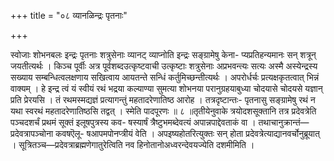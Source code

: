+++
title = "०८ व्यानळिन्द्रः पृतनाः"

+++

स्वोजाः शोभनबलः इन्द्रः पृतनाः शत्रुसेनाः व्यानट् व्याप्नोति इन्द्रः सङ्ग्रामेषु केना- प्यप्रतिहन्यमानः सन् शत्रून् जयतीत्यर्थः । किञ्च पूर्वीः अत्र पूर्वशब्दउत्कृष्टवाची उत्कृष्टाः शत्रुसेनाः अप्रभवन्त्यः सत्यः अस्मै अस्येन्द्रस्य सख्याय सम्बन्धित्वलक्षणाय सखित्वाय आयतन्ते सन्धिं कर्तुमिच्छन्तीत्यर्थः । अपरोर्धर्चः प्रत्यक्षकृतत्वात् भिन्नं वाक्यम् । हे इन्द्र त्वं यं स्वीयं रथं भद्रया कल्याण्या सुमत्या शोभनया परानुग्रहयाबुध्या चोदयासे चोदयसे यज्ञान् प्रति प्रेरयसि । तं रथमस्मद्यज्ञं प्रत्यागन्तुं महतादरेणातिष्ठ आरोह । तत्रदृष्टान्तः- पृतनासु सङ्ग्रामेषु रथं न यथा स्वरथं महतादरेणातिष्ठसि तद्वत् । स्मेति पादपूरणः ॥ ८ ॥तृतीयेनुवाके त्रयोदशसूक्तानि तत्र प्रदेवत्रेति पञ्चदशर्चं प्रथमं सूक्तं इलूषपुत्रस्य कव- षस्यार्षं त्रैष्टुभमब्देवत्यं अपान्नपाद्देवताकं वा । तथाचानुक्रान्तं—प्रदेवत्रापञ्चोना कवषऎलू- षआपमपोनप्त्रीयं वेति । अपइष्यहोतरित्युक्तः सन् होता प्रदेवत्रेत्याद्यानवर्चोनुब्रूयात् । सूत्रितञ्च—प्रदेवत्राब्रह्मणेगातुरेत्विति नव हिनोतानोअध्वरन्देवयज्येति दशमीमिति ।